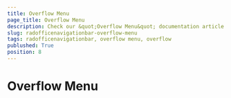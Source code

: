 ```yaml
---
title: Overflow Menu
page_title: Overflow Menu
description: Check our &quot;Overflow Menu&quot; documentation article for the RadOfficeNavigationBar control.
slug: radofficenavigationbar-overflow-menu
tags: radofficenavigationbar, overflow menu, overflow
publushed: True
position: 8
---
```


# Overflow Menu

